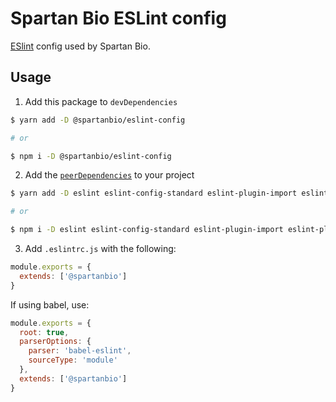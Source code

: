 # Spartan Bio ESLint config

[ESlint](https://eslint.org/) config used by Spartan Bio.

## Usage

1. Add this package to `devDependencies`

```bash
$ yarn add -D @spartanbio/eslint-config

# or

$ npm i -D @spartanbio/eslint-config
```

2. Add the [`peerDependencies`](./package.json) to your project

```bash
$ yarn add -D eslint eslint-config-standard eslint-plugin-import eslint-plugin-jest eslint-plugin-node eslint-plugin-promise eslint-plugin-standard

# or

$ npm i -D eslint eslint-config-standard eslint-plugin-import eslint-plugin-jest eslint-plugin-node eslint-plugin-promise eslint-plugin-standard
```

3. Add `.eslintrc.js` with the following:

```js
module.exports = {
  extends: ['@spartanbio']
}
```

If using babel, use:

```js
module.exports = {
  root: true,
  parserOptions: {
    parser: 'babel-eslint',
    sourceType: 'module'
  },
  extends: ['@spartanbio']
}
```
